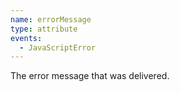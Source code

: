 ```yaml
---
name: errorMessage
type: attribute
events:
  - JavaScriptError
---
```


The error message that was delivered.